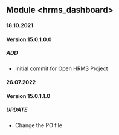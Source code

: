 ## Module <hrms_dashboard>

#### 18.10.2021
#### Version 15.0.1.0.0
##### ADD
- Initial commit for Open HRMS Project

#### 26.07.2022
#### Version 15.0.1.1.0
##### UPDATE
- Change the PO file
